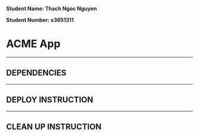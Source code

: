 **Student Name: Thach Ngoc Nguyen**

**Student Number: s3651311**

# ACME App

---

## DEPENDENCIES



---

## DEPLOY INSTRUCTION


---

## CLEAN UP INSTRUCTION

